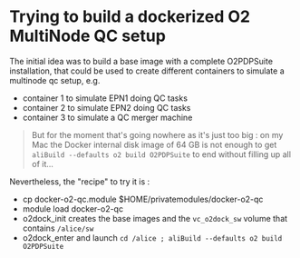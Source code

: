 # Trying to build a dockerized O2 MultiNode QC setup

The initial idea was to build a base image with a complete O2PDPSuite installation, that could be used to create different containers to simulate a multinode qc setup, e.g. 

- container 1 to simulate EPN1 doing QC tasks
- container 2 to simulate EPN2 doing QC tasks
- container 3 to simulate a QC merger machine

> But for the moment that's going nowhere as it's just too big : on my Mac the Docker internal disk image of 64 GB is not enough to get `aliBuild --defaults o2 build O2PDPSuite` to end without filling up all of it...
 
Nevertheless, the "recipe" to try it is : 

- cp docker-o2-qc.module $HOME/privatemodules/docker-o2-qc
- module load docker-o2-qc
- o2dock_init creates the base images and the `vc_o2dock_sw` volume that contains `/alice/sw`
- o2dock_enter and launch  `cd /alice ; aliBuild --defaults o2 build O2PDPSuite` 


